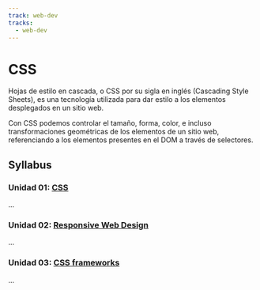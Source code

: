 ```yaml
---
track: web-dev
tracks:
  - web-dev
---
```


# CSS

Hojas de estilo en cascada, o CSS por su sigla en inglés
(Cascading Style Sheets), es una tecnología utilizada para
dar estilo a los elementos desplegados en un sitio web.

Con CSS podemos controlar el tamaño, forma, color, e incluso
transformaciones geométricas de los elementos de un sitio web,
referenciando a los elementos presentes en el DOM a través de
selectores.

## Syllabus

### Unidad 01: [CSS](01-css)

...

### Unidad 02: [Responsive Web Design](02-responsive)

...

### Unidad 03: [CSS frameworks](03-frameworks)

...

